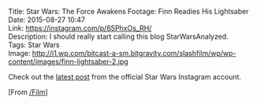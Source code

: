 Title: Star Wars: The Force Awakens Footage: Finn Readies His Lightsaber  
Date: 2015-08-27 10:47  
Link: https://instagram.com/p/65PhxOs_RH/  
Description: I should really start calling this blog StarWarsAnalyzed.  
Tags: Star Wars  
Image: http://i1.wp.com/bitcast-a-sm.bitgravity.com/slashfilm/wp/wp-content/images/finn-lightsaber-2.jpg  

Check out the [latest post][insta] from the official Star Wars Instagram account.

[From [/Film][sf]]

[insta]: https://instagram.com/p/65PhxOs_RH/ "The official Star Wars Instagram"
[sf]: http://www.slashfilm.com/the-force-awakens-footage/ "Source post on /Film"